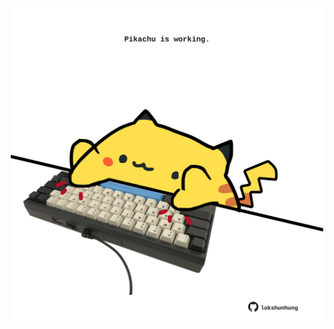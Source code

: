 <!-- built at 07/03/2021, 23:01:24 UTC -->
<p align="center">
  <img width="500" height="500" src="./ReadmeImage.svg">
</p>
